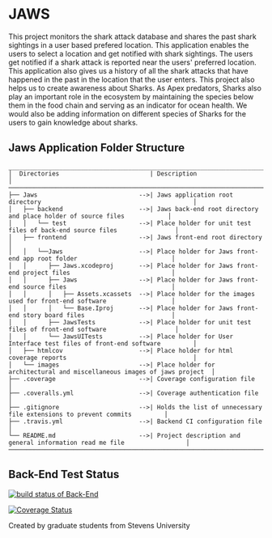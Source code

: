 # JAWS
This project monitors the shark attack database and shares the past shark sightings in a user based prefered location. This application enables the users to select a location and get notified with shark sightings. The users get notified if a shark attack is reported near the users' preferred location. This application also gives us a history of all the shark attacks that have happened in the past in the location that the user enters. This project also helps us to create awareness about Sharks. As Apex predators, Sharks also play an important role in the ecosystem by maintaining the species below them in the food chain and serving as an indicator for ocean health. We would also be adding information on different species of Sharks for the users to gain knowledge about sharks.


## Jaws Application Folder Structure
```
__________________________________________________________________________________________________________________
│  Directories                         | Description                                                              │
──────────────────────────────────────────────────────────────────────────────────────────────────────────────────
├── Jaws                            -->| Jaws application root directory                                          │
│   ├── backend                     -->| Jaws back-end root directory and place holder of source files            │
│   │   └── test                    -->| Place holder for unit test files of back-end source files                │
│   ├── frontend                    -->| Jaws front-end root directory                                            │
│   │   └──Jaws                     -->| Place holder for Jaws front-end app root folder                          │
│   │      ├── Jaws.xcodeproj       -->| Place holder for Jaws front-end project files                            │
│   │      ├── Jaws                 -->| Place holder for Jaws front-end source files                             │
│   │      │   ├── Assets.xcassets  -->| Place holder for the images used for front-end software                  │
│   │      │   └── Base.Iproj       -->| Place holder for Jaws front-end story board files                        │
│   │      ├── JawsTests            -->| Place holder for unit test files of front-end software                   │
│   │      └── JawsUITests          -->| Place holder for User Interface test files of front-end software         │
│   ├── htmlcov                     -->| Place holder for html coverage reports                                   │
│   └── images                      -->| Place holder for architectural and miscellaneous images of jaws project  │
├── .coverage                       -->| Coverage configuration file                                              │
├── .coveralls.yml                  -->| Coverage authentication file                                             │
├── .gitignore                      -->| Holds the list of unnecessary file extensions to prevent commits         │
├── .travis.yml                     -->| Backend CI configuration file                                            │
└── README.md                       -->| Project description and general information read me file                 │
────────────────────────────────────────────────────────────────────────────────────────────────────────────────
```

## Back-End Test Status
[![build status of Back-End](https://app.travis-ci.com/sriksrik7/Jaws.svg?branch=main)](https://app.travis-ci.com/github/sriksrik7/Jaws)

[![Coverage Status](https://coveralls.io/repos/github/sriksrik7/Jaws/badge.svg?branch=main)](https://coveralls.io/github/sriksrik7/Jaws?branch=main)


Created by graduate students from Stevens University

